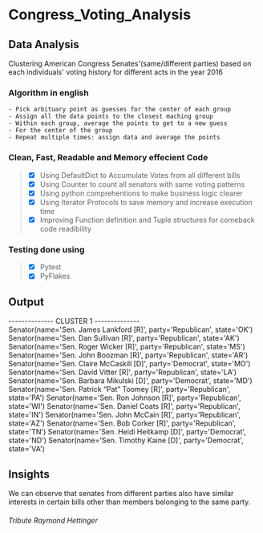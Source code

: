 # Congress_Voting_Analysis

## Data Analysis
Clustering American Congress Senates'(same/different parties) based on each individuals' voting history for different acts in the year 2016

### Algorithm in english
    - Pick arbituary point as guesses for the center of each group
    - Assign all the data points to the closest maching group
    - Within each group, average the points to get to a new guess
    - For the center of the group
    - Repeat multiple times: assign data and average the points

### Clean, Fast, Readable and Memory effecient Code

> - [x] Using DefaultDict to Accumulate Votes from all different bills
> - [x] Using Counter to count all senators with same voting patterns
> - [x] Using python comprehentions to make business logic clearer
> - [x] Using Iterator Protocols to save memory and increase execution time
> - [x] Improving Function definition and Tuple structures for comeback code readibility

### Testing done using
> - [x] Pytest
> - [x] PyFlakes

## Output
-------------- CLUSTER 1 --------------\
Senator(name='Sen. James Lankford [R]', party='Republican', state='OK')
Senator(name='Sen. Dan Sullivan [R]', party='Republican', state='AK')
Senator(name='Sen. Roger Wicker [R]', party='Republican', state='MS')
Senator(name='Sen. John Boozman [R]', party='Republican', state='AR')
Senator(name='Sen. Claire McCaskill [D]', party='Democrat', state='MO')
Senator(name='Sen. David Vitter [R]', party='Republican', state='LA')
Senator(name='Sen. Barbara Mikulski [D]', party='Democrat', state='MD')
Senator(name='Sen. Patrick “Pat” Toomey [R]', party='Republican', state='PA')
Senator(name='Sen. Ron Johnson [R]', party='Republican', state='WI')
Senator(name='Sen. Daniel Coats [R]', party='Republican', state='IN')
Senator(name='Sen. John McCain [R]', party='Republican', state='AZ')
Senator(name='Sen. Bob Corker [R]', party='Republican', state='TN')
Senator(name='Sen. Heidi Heitkamp [D]', party='Democrat', state='ND')
Senator(name='Sen. Timothy Kaine [D]', party='Democrat', state='VA')

## Insights
We can observe that senates from different parties also have similar interests in certain bills other than members belonging to the same party. 

###### Tribute Raymond Hettinger
